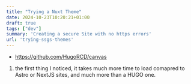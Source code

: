 ```yaml
---
title: "Trying a Nuxt Theme"
date: 2024-10-23T10:20:21+01:00
draft: true
tags: ["dev"]
summary: 'Creating a secure Site with no https errors'
url: 'trying-ssgs-themes'
---
```



* https://github.com/HugoRCD/canvas

1. the first thing I noticed, it takes much more time to load comapred to Astro or NextJS sites, and much more than a HUGO one.